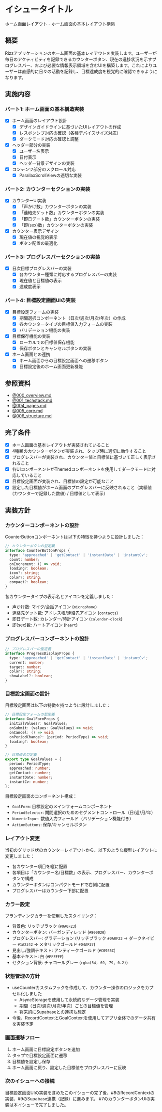 # イシュータイトル
ホーム画面レイアウト - ホーム画面の基本レイアウト構築

## 概要
Rizzアプリケーションのホーム画面の基本レイアウトを実装します。ユーザーが毎日のアクティビティを記録できるカウンターボタン、現在の進捗状況を示すプログレスバー、および必要な情報表示領域を含むUIを構築します。これによりユーザーは直感的に日々の活動を記録し、目標達成度を視覚的に確認できるようになります。

## 実施内容

### パート1: ホーム画面の基本構造実装
- [x] ホーム画面のレイアウト設計
  - [x] デザインガイドラインに基づいたUIレイアウトの作成
  - [x] レスポンシブ対応の確認（各種デバイスサイズ対応）
  - [x] ダークモード対応の確認と調整
- [x] ヘッダー部分の実装
  - [x] ユーザー名表示
  - [x] 日付表示
  - [x] ヘッダー背景デザインの実装
- [x] コンテンツ部分のスクロール対応
  - [x] ParallaxScrollViewの適切な実装

### パート2: カウンターセクションの実装
- [x] カウンターUI実装
  - [x] 「声かけ数」カウンターボタンの実装
  - [x] 「連絡先ゲット数」カウンターボタンの実装
  - [x] 「即日デート数」カウンターボタンの実装
  - [x] 「即(sex)数」カウンターボタンの実装
- [x] カウンター表示デザイン
  - [x] 現在値の視覚的表示
  - [x] ボタン配置の最適化

### パート3: プログレスバーセクションの実装
- [x] 日次目標プログレスバーの実装
  - [x] 各カウンター種類に対応するプログレスバーの実装
  - [x] 現在値と目標値の表示
  - [x] 達成度表示

### パート4: 目標設定画面UIの実装
- [x] 目標設定フォームの実装
  - [x] 期間選択コンポーネント（日次/週次/月次/年次）の作成
  - [x] 各カウンタータイプの目標値入力フォームの実装
  - [x] バリデーション機能の実装
- [x] 目標保存機能の実装
  - [x] ローカルでの目標値保存機能
  - [x] 保存ボタンとキャンセルボタンの実装
- [x] ホーム画面との連携
  - [x] ホーム画面からの目標設定画面への遷移ボタン
  - [x] 目標設定後のホーム画面更新機能

## 参照資料
- [@000_overview.md](プロジェクト概要・ブランディングカラー定義)
- [@001_techstack.md](技術スタック定義書)
- [@004_pages.md](ページ構成定義書)
- [@005_core.md](コア機能処理フロー)
- [@006_structure.md](アプリケーション構造定義書)

## 完了条件
- [x] ホーム画面の基本レイアウトが実装されていること
- [x] 4種類のカウンターボタンが実装され、タップ時に適切に動作すること
- [x] プログレスバーが実装され、カウンター値と目標値に基づいて正しく表示されること
- [x] 各UIコンポーネントがThemedコンポーネントを使用してダークモードに対応していること
- [x] 目標設定画面が実装され、目標値の設定が可能なこと
- [x] 設定した目標値がホーム画面のプログレスバーに反映されること（実績値(カウンターで記録した数値) / 目標値として表示）

## 実装方針

### カウンターコンポーネントの設計
CounterButtonコンポーネントは以下の特徴を持つように設計しました：
```typescript
// カウンターボタンの型定義
interface CounterButtonProps {
  type: 'approached' | 'getContact' | 'instantDate' | 'instantCv';
  count: number;
  onIncrement: () => void;
  loading?: boolean;
  icon?: string;
  color?: string;
  compact?: boolean;
}
```

各カウンタータイプの表示名とアイコンを定義しました：
- 声かけ数: マイク/会話アイコン (`microphone`)
- 連絡先ゲット数: アドレス帳/連絡先アイコン (`contacts`)
- 即日デート数: カレンダー/時計アイコン (`calendar-clock`)
- 即(sex)数: ハートアイコン (`heart`)

### プログレスバーコンポーネントの設計
```typescript
// プログレスバーの型定義
interface ProgressDisplayProps {
  type: 'approached' | 'getContact' | 'instantDate' | 'instantCv';
  current: number;
  target: number;
  color?: string;
  showLabel?: boolean;
}
```

### 目標設定画面の設計
目標設定画面は以下の特徴を持つように設計しました：
```typescript
// 目標設定フォームの型定義
interface GoalFormProps {
  initialValues?: GoalValues;
  onSubmit: (values: GoalValues) => void;
  onCancel: () => void;
  onPeriodChange?: (period: PeriodType) => void;
  loading?: boolean;
}

// 目標値の型定義
export type GoalValues = {
  period: PeriodType;
  approached: number;
  getContact: number;
  instantDate: number;
  instantCv: number;
};
```

目標設定画面のコンポーネント構成：
- `GoalForm`: 目標設定のメインフォームコンポーネント
- `PeriodSelector`: 期間選択のためのセグメントコントロール（日/週/月/年）
- `NumericInput`: 数値入力フィールド（バリデーション機能付き）
- `ActionButtons`: 保存/キャンセルボタン

### レイアウト変更
当初のグリッド状のカウンターレイアウトから、以下のような縦型レイアウトに変更しました：
- 各カウンター項目を縦に配置
- 各項目は「カウンター名/目標数」の表示、プログレスバー、カウンターボタンで構成
- カウンターボタンはコンパクトモードで右側に配置
- プログレスバーはカウンター下部に配置

### カラー設定
ブランディングカラーを使用したスタイリング：
- 背景色: リッチブラック (`#0A0F23`)
- カウンターボタン: バーガンディレッド (`#800020`)
- プログレスバー: グラデーション (リッチブラック `#0A0F23` → ダークネイビー `#1A2342` → メタリックゴールド `#D4AF37`)
- 見出し/強調テキスト: アンティークゴールド (`#C09E5C`)
- 基本テキスト: 白 (`#FFFFFF`)
- セクション背景: チャコールグレー (`rgba(54, 69, 79, 0.2)`)

### 状態管理の方針
- useCounterカスタムフックを作成して、カウンター操作のロジックをカプセル化しました
  - AsyncStorageを使用して永続的なデータ管理を実装
  - 期間（日次/週次/月次/年次）ごとの目標値を管理
  - 将来的にSupabaseとの連携も想定
- 今後、RecordContextとGoalContextを使用してアプリ全体でのデータ共有を実装予定

### 画面遷移フロー
1. ホーム画面に目標設定ボタンを追加
2. タップで目標設定画面に遷移
3. 目標値を設定し保存
4. ホーム画面に戻り、設定した目標値をプログレスバーに反映

### 次のイシューへの接続
目標設定画面UIの実装を含めたこのイシューの完了後、#8のRecordContextの実装、#9のSupabase連携（記録）に進みます。
#7のカウンターボタンUIの実装は本イシューで完了しました。
